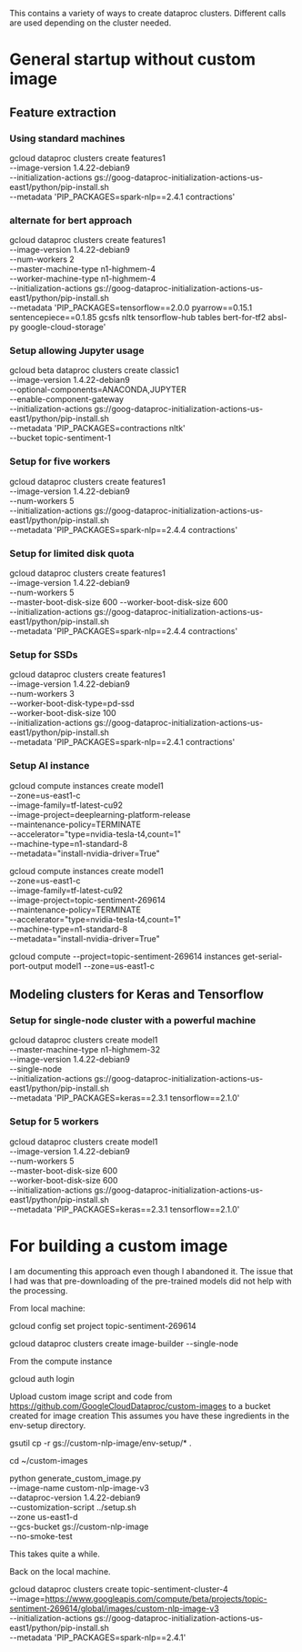 This contains a variety of ways to create dataproc clusters.
Different calls are used depending on the cluster needed.

# General startup without custom image

## Feature extraction

### Using standard machines
gcloud dataproc clusters create features1 \
  --image-version 1.4.22-debian9 \
  --initialization-actions gs://goog-dataproc-initialization-actions-us-east1/python/pip-install.sh \
  --metadata 'PIP_PACKAGES=spark-nlp==2.4.1 contractions'

### alternate for bert approach  
gcloud dataproc clusters create features1 \
  --image-version 1.4.22-debian9 \
  --num-workers 2 \
  --master-machine-type n1-highmem-4 \
  --worker-machine-type n1-highmem-4 \
  --initialization-actions gs://goog-dataproc-initialization-actions-us-east1/python/pip-install.sh \
  --metadata 'PIP_PACKAGES=tensorflow==2.0.0 pyarrow==0.15.1 sentencepiece==0.1.85 gcsfs nltk tensorflow-hub tables bert-for-tf2 absl-py google-cloud-storage'  

### Setup allowing Jupyter usage
gcloud beta dataproc clusters create classic1 \
  --image-version 1.4.22-debian9 \
  --optional-components=ANACONDA,JUPYTER \
  --enable-component-gateway \
  --initialization-actions gs://goog-dataproc-initialization-actions-us-east1/python/pip-install.sh \
  --metadata 'PIP_PACKAGES=contractions nltk' \
  --bucket topic-sentiment-1

### Setup for five workers 
gcloud dataproc clusters create features1 \
  --image-version 1.4.22-debian9 \
  --num-workers 5 \
  --initialization-actions gs://goog-dataproc-initialization-actions-us-east1/python/pip-install.sh \
  --metadata 'PIP_PACKAGES=spark-nlp==2.4.4 contractions'



### Setup for limited disk quota
gcloud dataproc clusters create features1 \
  --image-version 1.4.22-debian9 \
  --num-workers 5 \
  --master-boot-disk-size 600 --worker-boot-disk-size 600 \
  --initialization-actions gs://goog-dataproc-initialization-actions-us-east1/python/pip-install.sh \
  --metadata 'PIP_PACKAGES=spark-nlp==2.4.4 contractions'

### Setup for SSDs
gcloud dataproc clusters create features1 \
  --image-version 1.4.22-debian9 \
  --num-workers 3 \
  --worker-boot-disk-type=pd-ssd \
  --worker-boot-disk-size 100 \
  --initialization-actions gs://goog-dataproc-initialization-actions-us-east1/python/pip-install.sh \
  --metadata 'PIP_PACKAGES=spark-nlp==2.4.1 contractions'
  
  
### Setup AI instance
gcloud compute instances create model1 \
        --zone=us-east1-c \
        --image-family=tf-latest-cu92 \
        --image-project=deeplearning-platform-release \
        --maintenance-policy=TERMINATE \
        --accelerator="type=nvidia-tesla-t4,count=1" \
        --machine-type=n1-standard-8 \
        --metadata="install-nvidia-driver=True"  


gcloud compute instances create model1 \
        --zone=us-east1-c \
        --image-family=tf-latest-cu92 \
        --image-project=topic-sentiment-269614 \
        --maintenance-policy=TERMINATE \
        --accelerator="type=nvidia-tesla-t4,count=1" \
        --machine-type=n1-standard-8 \
        --metadata="install-nvidia-driver=True"  

gcloud compute --project=topic-sentiment-269614 instances get-serial-port-output model1 --zone=us-east1-c

## Modeling clusters for Keras and Tensorflow

### Setup for single-node cluster with a powerful machine
gcloud dataproc clusters create model1 \
  --master-machine-type n1-highmem-32 \
  --image-version 1.4.22-debian9   \
  --single-node  \
  --initialization-actions gs://goog-dataproc-initialization-actions-us-east1/python/pip-install.sh   \
  --metadata 'PIP_PACKAGES=keras==2.3.1 tensorflow==2.1.0'


### Setup for 5 workers
gcloud dataproc clusters create model1 \
  --image-version 1.4.22-debian9   \
  --num-workers 5  \
  --master-boot-disk-size 600 \
  --worker-boot-disk-size 600   \
  --initialization-actions gs://goog-dataproc-initialization-actions-us-east1/python/pip-install.sh   \
  --metadata 'PIP_PACKAGES=keras==2.3.1 tensorflow==2.1.0'

# For building a custom image

I am documenting this approach even though I abandoned it.  The issue
that I had was that pre-downloading of the pre-trained models did not
help with the processing.

From local machine:

gcloud config set project topic-sentiment-269614

gcloud dataproc clusters create image-builder --single-node

From the compute instance

gcloud auth login

Upload custom image script and code from https://github.com/GoogleCloudDataproc/custom-images to a bucket created for image creation
This assumes you have these ingredients in the env-setup directory.

gsutil cp -r gs://custom-nlp-image/env-setup/* .

cd ~/custom-images

python generate_custom_image.py \
    --image-name  custom-nlp-image-v3 \
    --dataproc-version 1.4.22-debian9 \
    --customization-script ../setup.sh \
    --zone us-east1-d \
    --gcs-bucket gs://custom-nlp-image \
    --no-smoke-test

This takes quite a while.

Back on the local machine.

gcloud dataproc clusters create topic-sentiment-cluster-4 \
  --image=https://www.googleapis.com/compute/beta/projects/topic-sentiment-269614/global/images/custom-nlp-image-v3 \
  --initialization-actions gs://goog-dataproc-initialization-actions-us-east1/python/pip-install.sh \
  --metadata 'PIP_PACKAGES=spark-nlp==2.4.1'
